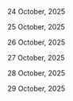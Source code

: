 24 October, 2025

25 October, 2025

26 October, 2025

27 October, 2025

28 October, 2025

29 October, 2025